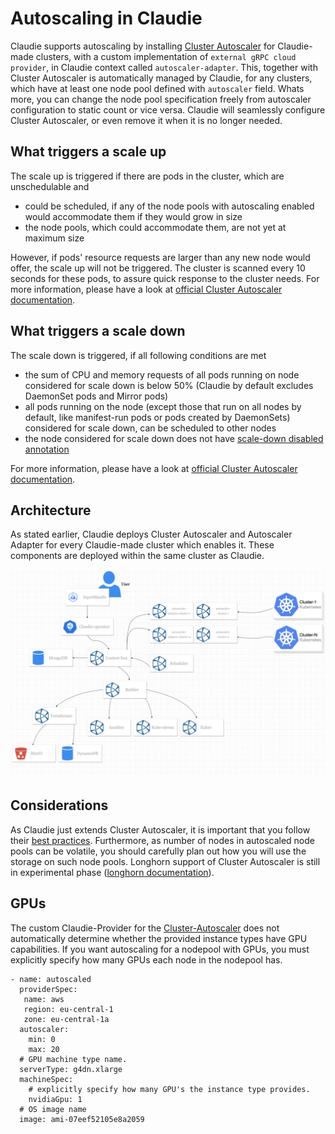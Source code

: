 # Autoscaling in Claudie

Claudie supports autoscaling by installing [Cluster Autoscaler](https://github.com/kubernetes/autoscaler/tree/master/cluster-autoscaler) for Claudie-made clusters, with a custom implementation of `external gRPC cloud provider`, in Claudie context called `autoscaler-adapter`. This, together with Cluster Autoscaler is automatically managed by Claudie, for any clusters, which have at least one node pool defined with `autoscaler` field. Whats more, you can change the node pool specification freely from autoscaler configuration to static count or vice versa. Claudie will seamlessly configure Cluster Autoscaler, or even remove it when it is no longer needed.

## What triggers a scale up

The scale up is triggered if there are pods in the cluster, which are unschedulable and

- could be scheduled, if any of the node pools with autoscaling enabled would accommodate them if they would grow in size
- the node pools, which could accommodate them, are not yet at maximum size

However, if pods' resource requests are larger than any new node would offer, the scale up will not be triggered. The cluster is scanned every 10 seconds for these pods, to assure quick response to the cluster needs. For more information, please have a look at [official Cluster Autoscaler documentation](https://github.com/kubernetes/autoscaler/blob/master/cluster-autoscaler/FAQ.md#how-does-scale-up-work).

## What triggers a scale down

The scale down is triggered, if all following conditions are met

- the sum of CPU and memory requests of all pods running on node considered for scale down is below 50% (Claudie by default excludes DaemonSet pods and Mirror pods)
- all pods running on the node (except those that run on all nodes by default, like manifest-run pods or pods created by DaemonSets) considered for scale down,  can be scheduled to other nodes
- the node considered for scale down does not have [scale-down disabled annotation](https://github.com/kubernetes/autoscaler/blob/master/cluster-autoscaler/FAQ.md#how-can-i-prevent-cluster-autoscaler-from-scaling-down-a-particular-node)

For more information, please have a look at [official Cluster Autoscaler documentation](https://github.com/kubernetes/autoscaler/blob/master/cluster-autoscaler/FAQ.md#how-does-scale-down-work).

## Architecture

As stated earlier, Claudie deploys Cluster Autoscaler and Autoscaler Adapter for every Claudie-made cluster which enables it. These components are deployed within the same cluster as Claudie.

![autoscaling-architecture](autoscaling.png)

## Considerations

As Claudie just extends Cluster Autoscaler, it is important that you follow their [best practices](https://github.com/kubernetes/autoscaler/blob/master/cluster-autoscaler/FAQ.md#what-are-the-key-best-practices-for-running-cluster-autoscaler). Furthermore, as number of nodes in autoscaled node pools can be volatile, you should carefully plan out how you will use the storage on such node pools. Longhorn support of Cluster Autoscaler is still in experimental phase ([longhorn documentation](https://longhorn.io/docs/1.4.0/high-availability/k8s-cluster-autoscaler/)).

## GPUs

The custom Claudie-Provider for the [Cluster-Autoscaler](https://github.com/kubernetes/autoscaler/tree/master/cluster-autoscaler) does not automatically determine whether the provided instance types have GPU capabilities. If you want autoscaling for a nodepool with GPUs, you must explicitly specify how many GPUs each node in the nodepool has.

```
- name: autoscaled
  providerSpec:
   name: aws
   region: eu-central-1
   zone: eu-central-1a
  autoscaler:
    min: 0
    max: 20
  # GPU machine type name.
  serverType: g4dn.xlarge
  machineSpec:
    # explicitly specify how many GPU's the instance type provides.
    nvidiaGpu: 1
  # OS image name
  image: ami-07eef52105e8a2059
  ```
